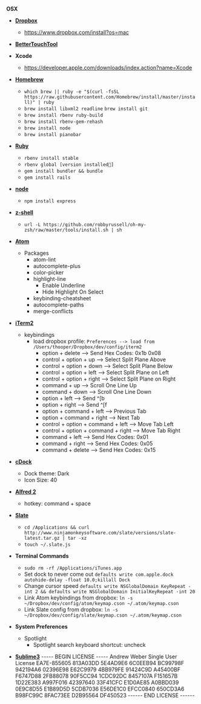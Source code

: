 ****OSX****
+ **[Dropbox](https://www.dropbox.com/home)**
  + https://www.dropbox.com/install?os=mac
+ **[BetterTouchTool](http://www.bettertouchtool.net/)**
+ **Xcode**
  + https://developer.apple.com/downloads/index.action?name=Xcode
+ **[Homebrew](http://brew.sh/)**
  + `which brew || ruby -e "$(curl -fsSL https://raw.githubusercontent.com/Homebrew/install/master/install)" | ruby`
  + `brew install libxml2 readline`
    `brew install git`
  + `brew install rbenv ruby-build`
  + `brew install rbenv-gem-rehash`
  + `brew install node`
  + `brew install pianobar`
+ **[Ruby](https://www.ruby-lang.org/en/)**
  + `rbenv install stable`
  + `rbenv global [version installed]`
  + `gem install bundler && bundle`
  + `gem install rails`
+ **[node](https://nodejs.org/)**
  + `npm install express`
+ **[z-shell](http://www.zsh.org/)**
    + `url -L https://github.com/robbyrussell/oh-my-zsh/raw/master/tools/install.sh | sh`
+ **[Atom](https://atom.io/)**
  + Packages
    + atom-lint
    + autocomplete-plus
    + color-picker
    + highlight-line
      + Enable Underline
      + Hide Highlight On Select
    + keybinding-cheatsheet
    + autocomplete-paths
    + merge-conflicts

+ **[iTerm2](http://iterm2.com/)**
  + keybindings
    + load dropbox profile: `Preferences --> load from /Users/thooper/Dropbox/dev/config/iterm2`
      + option + delete --> Send Hex Codes: 0x1b 0x08
      + control + option + up --> Select Split Plane Above
      + control + option + down --> Select Split Plane Below
      + control + option + left --> Select Split Plane on Left
      + control + option + right --> Select Split Plane on Right
      + command + up --> Scroll One Line Up
      + command + down --> Scroll One Line Down
      + option + left --> Send ^[b
      + option + right --> Send ^[f
      + option + command + left --> Previous Tab
      + option + command + right --> Next Tab
      + control + option + command + left --> Move Tab Left
      + control + option + command + right --> Move Tab Right
      + command + left --> Send Hex Codes: 0x01
      + command + right --> Send Hex Codes: 0x05
      + command + delete --> Send Hex Codes: 0x15
+ **[cDock](http://sourceforge.net/projects/cdock/)**
  + Dock theme: Dark
  + Icon Size: 40
+ **[Alfred 2](http://www.alfredapp.com/)**
  + hotkey: command + space
+ **[Slate](http://pythonhackers.com/p/jigish/slate)**
  + `cd /Applications && curl http://www.ninjamonkeysoftware.com/slate/versions/slate-latest.tar.gz | tar -xz`
  + `touch ~/.slate.js`
+ **Terminal Commands**
  + `sudo rm -rf /Applications/iTunes.app`
  + Set dock to never come out `defaults write com.apple.dock autohide-delay -float 10.0;killall Dock`
  + Change cursor speed `defaults write NSGlobalDomain KeyRepeat -int 2 && defaults write NSGlobalDomain InitialKeyRepeat -int 20`
  + Link Atom keybindings from dropbox: `ln -s ~/Dropbox/dev/config/atom/keymap.cson ~/.atom/keymap.cson`
  + Link Slate config from dropbox: `ln -s ~/Dropbox/dev/config/slate/keymap.cson ~/.atom/keymap.cson`
+ **System Preferences**
  + Spotlight
    + Spotlight search keyboard shortcut: uncheck
+ **[Sublime3](http://www.sublimetext.com/)**
      ----- BEGIN LICENSE -----
      Andrew Weber
      Single User License
      EA7E-855605
      813A03DD 5E4AD9E6 6C0EEB94 BC99798F
      942194A6 02396E98 E62C9979 4BB979FE
      91424C9D A45400BF F6747D88 2FB88078
      90F5CC94 1CDC92DC 8457107A F151657B
      1D22E383 A997F016 42397640 33F41CFC
      E1D0AE85 A0BBD039 0E9C8D55 E1B89D5D
      5CDB7036 E56DE1C0 EFCC0840 650CD3A6
      B98FC99C 8FAC73EE D2B95564 DF450523
      ------ END LICENSE ------
